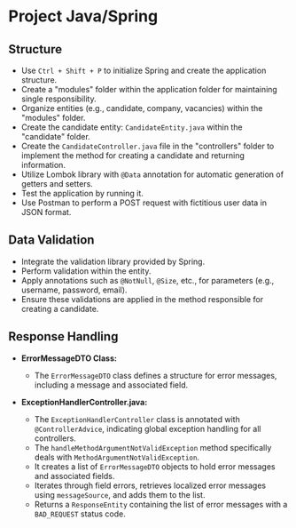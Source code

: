 # Project Java/Spring

## Structure

- Use `Ctrl + Shift + P` to initialize Spring and create the application structure.
- Create a "modules" folder within the application folder for maintaining single responsibility.
- Organize entities (e.g., candidate, company, vacancies) within the "modules" folder.
- Create the candidate entity: `CandidateEntity.java` within the "candidate" folder.
- Create the `CandidateController.java` file in the "controllers" folder to implement the method for creating a candidate and returning information.
- Utilize Lombok library with `@Data` annotation for automatic generation of getters and setters.
- Test the application by running it.
- Use Postman to perform a POST request with fictitious user data in JSON format.

## Data Validation

- Integrate the validation library provided by Spring.
- Perform validation within the entity.
- Apply annotations such as `@NotNull`, `@Size`, etc., for parameters (e.g., username, password, email).
- Ensure these validations are applied in the method responsible for creating a candidate.

## Response Handling

- **ErrorMessageDTO Class:**
  - The `ErrorMessageDTO` class defines a structure for error messages, including a message and associated field.

- **ExceptionHandlerController.java:**
  - The `ExceptionHandlerController` class is annotated with `@ControllerAdvice`, indicating global exception handling for all controllers.
  - The `handleMethodArgumentNotValidException` method specifically deals with `MethodArgumentNotValidException`.
  - It creates a list of `ErrorMessageDTO` objects to hold error messages and associated fields.
  - Iterates through field errors, retrieves localized error messages using `messageSource`, and adds them to the list.
  - Returns a `ResponseEntity` containing the list of error messages with a `BAD_REQUEST` status code.
